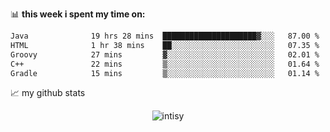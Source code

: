 📊 **this week i spent my time on:**
<!--START_SECTION:waka-->

```txt
Java              19 hrs 28 mins  █████████████████████▓░░░   87.00 %
HTML              1 hr 38 mins    ██░░░░░░░░░░░░░░░░░░░░░░░   07.35 %
Groovy            27 mins         ▓░░░░░░░░░░░░░░░░░░░░░░░░   02.01 %
C++               22 mins         ▒░░░░░░░░░░░░░░░░░░░░░░░░   01.64 %
Gradle            15 mins         ▒░░░░░░░░░░░░░░░░░░░░░░░░   01.14 %
```

<!--END_SECTION:waka-->


📈 my github stats

<p align="center"> <img src="https://github-readme-stats.vercel.app/api?username=intisy&show_icons=true&theme=gotham" alt="intisy" />




